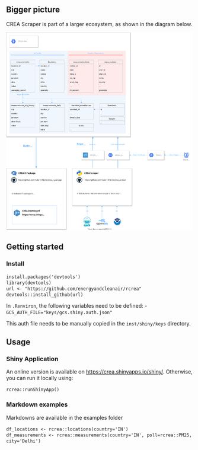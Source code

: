 



## Bigger picture
CREA Scraper is part of a larger ecosystem, as shown in the diagram below.

![CREA Architecture](./crea_architecture.svg)


## Getting started
### Install
```
install.packages('devtools')
library(devtools)
url <- "https://github.com/energyandcleanair/rcrea"
devtools::install_github(url)
```

In `.Renviron`, the following variables need to be defined:
-`GCS_AUTH_FILE="keys/gcs.shiny.auth.json"`

This auth file needs to be manually copied in the `inst/shiny/keys` directory.

## Usage
### Shiny Application
An online version is available on <https://crea.shinyapps.io/shiny/>.
Otherwise, you can run it locally using:
```
rcrea::runShinyApp()
```

### Markdown examples
Markdowns are available in the examples folder
```buildoutcfg
df_locations <- rcrea::locations(country='IN')
df_measurements <- rcrea::measurements(country='IN', poll=rcrea::PM25, city='Delhi')
``` 

